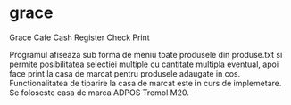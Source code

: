 # grace
Grace Cafe Cash Register Check Print

Programul afiseaza sub forma de meniu toate produsele din produse.txt si permite posibilitatea selectiei multiple cu cantitate multipla eventual, apoi face print la casa de marcat pentru produsele adaugate in cos.  Functionalitatea de tiparire la casa de marcat este in curs de implemetare.  Se foloseste casa de marca ADPOS Tremol M20.
